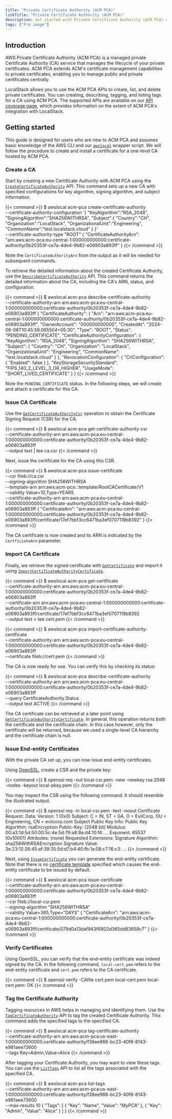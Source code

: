 ```yaml
---
title: "Private Certificate Authority (ACM PCA)"
linkTitle: "Private Certificate Authority (ACM PCA)"
description: Get started with Private Certificate Authority (ACM PCA) on LocalStack
tags: ["Pro image"]
---
```


## Introduction

AWS Private Certificate Authority (ACM PCA) is a managed private Certificate Authority (CA) service that manages the lifecycle of your private certificates.
ACM PCA extends ACM's certificate management capabilities to private certificates, enabling you to manage public and private certificates centrally.

LocalStack allows you to use the ACM PCA APIs to create, list, and delete private certificates.
You can creating, describing, tagging, and listing tags for a CA using ACM PCA.
The supported APIs are available on our [API coverage page](https://docs.localstack.cloud/references/coverage/coverage_acm-pca/), which provides information on the extent of ACM PCA's integration with LocalStack.

## Getting started

This guide is designed for users who are new to ACM PCA and assumes basic knowledge of the AWS CLI and our [`awslocal`](https://github.com/localstack/awscli-local) wrapper script.
We will follow the procedure to create and install a certificate for a one-level CA hosted by ACM PCA.

### Create a CA

Start by creating a new Certificate Authority with ACM PCA using the [`CreateCertificateAuthority`](https://docs.aws.amazon.com/privateca/latest/APIReference/API_CreateCertificateAuthority.html) API.
This command sets up a new CA with specified configurations for key algorithm, signing algorithm, and subject information.

{{< command >}}
$ awslocal acm-pca create-certificate-authority \
     --certificate-authority-configuration '{
        "KeyAlgorithm":"RSA_2048",
        "SigningAlgorithm":"SHA256WITHRSA",
        "Subject":{
            "Country":"CH",
            "Organization":"LocalStack",
            "OrganizationalUnit":"Engineering",
            "CommonName":"test.localstack.cloud"
        }
     }' \
     --certificate-authority-type "ROOT"
<disable-copy>
{
    "CertificateAuthorityArn": "arn:aws:acm-pca:eu-central-1:000000000000:certificate-authority/0b20353f-ce7a-4de4-9b82-e06903a893ff"
}
</disable-copy>
{{< /command >}}

Note the `CertificateAuthorityArn` from the output as it will be needed for subsequent commands.

To retrieve the detailed information about the created Certificate Authority, use the [`DescribeCertificateAuthority`](https://docs.aws.amazon.com/privateca/latest/APIReference/API_DescribeCertificateAuthority.html) API.
This command returns the detailed information about the CA, including the CA's ARN, status, and configuration.

{{< command >}}
$ awslocal acm-pca describe-certificate-authority \
    --certificate-authority-arn arn:aws:acm-pca:eu-central-1:000000000000:certificate-authority/0b20353f-ce7a-4de4-9b82-e06903a893ff
<disable-copy>
{
    "CertificateAuthority": {
        "Arn": "arn:aws:acm-pca:eu-central-1:000000000000:certificate-authority/0b20353f-ce7a-4de4-9b82-e06903a893ff",
        "OwnerAccount": "000000000000",
        "CreatedAt": "2024-08-08T10:45:58.065504+05:30",
        "Type": "ROOT",
        "Status": "PENDING_CERTIFICATE",
        "CertificateAuthorityConfiguration": {
            "KeyAlgorithm": "RSA_2048",
            "SigningAlgorithm": "SHA256WITHRSA",
            "Subject": {
                "Country": "CH",
                "Organization": "LocalStack",
                "OrganizationalUnit": "Engineering",
                "CommonName": "test.localstack.cloud"
            }
        },
        "RevocationConfiguration": {
            "CrlConfiguration": {
                "Enabled": false
            }
        },
        "KeyStorageSecurityStandard": "FIPS_140_2_LEVEL_3_OR_HIGHER",
        "UsageMode": "SHORT_LIVED_CERTIFICATE"
    }
}
</disable-copy>
{{< /command >}}

Note the `PENDING_CERTIFICATE` status.
In the following steps, we will create and attach a certificate for this CA.

### Issue CA Certificate

Use the [`GetCertificateAuthorityCsr`](https://docs.aws.amazon.com/privateca/latest/APIReference/API_GetCertificateAuthorityCsr.html) operation to obtain the Certificate Signing Request (CSR) for the CA.

{{< command >}}
$ awslocal acm-pca get-certificate-authority-csr \
    --certificate-authority-arn arn:aws:acm-pca:eu-central-1:000000000000:certificate-authority/0b20353f-ce7a-4de4-9b82-e06903a893ff \
    --output text | tee ca.csr
{{< /command >}}

Next, issue the certificate for the CA using this CSR.

{{< command >}}
$ awslocal acm-pca issue-certificate \
    --csr fileb://ca.csr \
    --signing-algorithm SHA256WITHRSA \
    --template-arn arn:aws:acm-pca:::template/RootCACertificate/V1 \
    --validity Value=10,Type=YEARS \
    --certificate-authority-arn arn:aws:acm-pca:eu-central-1:000000000000:certificate-authority/0b20353f-ce7a-4de4-9b82-e06903a893ff
<disable-copy>
{
    "CertificateArn": "arn:aws:acm-pca:eu-central-1:000000000000:certificate-authority/0b20353f-ce7a-4de4-9b82-e06903a893ff/certificate/17ef7bbf3cc6471ba3ef0707119b8392"
}
</disable-copy>
{{< /command >}}

The CA certificate is now created and its ARN is indicated by the `CertficiateArn` parameter.

### Import CA Certificate

Finally, we retrieve the signed certificate with [`GetCertificate`](https://docs.aws.amazon.com/privateca/latest/APIReference/API_GetCertificate.html) and import it using [`ImportCertificateAuthorityCertificate`](https://docs.aws.amazon.com/privateca/latest/APIReference/API_ImportCertificateAuthorityCertificate.html).

{{< command >}}
$ awslocal acm-pca get-certificate \
    --certificate-authority-arn arn:aws:acm-pca:eu-central-1:000000000000:certificate-authority/0b20353f-ce7a-4de4-9b82-e06903a893ff \
    --certificate-arn arn:aws:acm-pca:eu-central-1:000000000000:certificate-authority/0b20353f-ce7a-4de4-9b82-e06903a893ff/certificate/17ef7bbf3cc6471ba3ef0707119b8392 \
    --output text > tee cert.pem
{{< /command >}}

{{< command >}}
$ awslocal acm-pca import-certificate-authority-certificate \
     --certificate-authority-arn arn:aws:acm-pca:eu-central-1:000000000000:certificate-authority/0b20353f-ce7a-4de4-9b82-e06903a893ff \
     --certificate fileb://cert.pem
{{< /command >}}

The CA is now ready for use.
You can verify this by checking its status:

{{< command >}}
$ awslocal acm-pca describe-certificate-authority \
    --certificate-authority-arn arn:aws:acm-pca:eu-central-1:000000000000:certificate-authority/0b20353f-ce7a-4de4-9b82-e06903a893ff \
    --query CertificateAuthority.Status \
    --output text
<disable-copy>
ACTIVE
</disable-copy>
{{< /command >}}

The CA certificate can be retrieved at a later point using [`GetCertificateAuthorityCertificate`](https://docs.aws.amazon.com/privateca/latest/APIReference/API_GetCertificateAuthorityCertificate.html).
In general, this operation returns both the certificate and the certificate chain.
In this case however, only the certificate will be returned, because we used a single-level CA hierarchy and the certificate chain is null.

### Issue End-entity Certificates

With the private CA set up, you can now issue end-entity certificates.

Using [OpenSSL](https://openssl-library.org/), create a CSR and the private key:

{{< command >}}
$ openssl req -out local-csr.pem -new -newkey rsa:2048 -nodes -keyout local-pkey.pem
{{< /command >}}

You may inspect the CSR using the following command.
It should resemble the illustrated output.

{{< command >}}
$ openssl req -in local-csr.pem -text -noout
<disable-copy>
Certificate Request:
    Data:
        Version: 1 (0x0)
        Subject: C = IN, ST = GA, O = EvilCorp, OU = Engineering, CN = evilcorp.com
        Subject Public Key Info:
            Public Key Algorithm: rsaEncryption
                Public-Key: (2048 bit)
                Modulus:
                    00:a3:1d:5d:50:00:5c:4e:5d:79:a8:9a:d4:10:f4:
                    ...
                Exponent: 65537 (0x10001)
        Attributes:
            (none)
            Requested Extensions:
    Signature Algorithm: sha256WithRSAEncryption
    Signature Value:
        3e:23:12:26:45:af:39:35:5d:d7:b4:40:fb:1a:08:c7:16:c3:
        ...
</disable-copy>
{{< /command >}}

Next, using [`IssueCertificate`](https://docs.aws.amazon.com/privateca/latest/APIReference/API_IssueCertificate.html) you can generate the end-entity certificate.
Note that there is no [certificate template](https://docs.aws.amazon.com/privateca/latest/userguide/UsingTemplates.html) specified which causes the end-entity certificate to be issued by default.

{{< command >}}
$ awslocal acm-pca issue-certificate \
      --certificate-authority-arn arn:aws:acm-pca:eu-central-1:000000000000:certificate-authority/0b20353f-ce7a-4de4-9b82-e06903a893ff \
      --csr fileb://local-csr.pem \
      --signing-algorithm "SHA256WITHRSA" \
      --validity Value=365,Type="DAYS"
<disable-copy>
{
    "CertificateArn": "arn:aws:acm-pca:eu-central-1:000000000000:certificate-authority/0b20353f-ce7a-4de4-9b82-e06903a893ff/certificate/079d0a13daf943f6802d365dd83658c7"
}
</disable-copy>
{{< /command >}}

### Verify Certificates

Using OpenSSL, you can verify that the end-entity certificate was indeed signed by the CA.
In the following command, `local-cert.pem` refers to the end-entity certificate and `cert.pem` refers to the CA certificate.

{{< command >}}
$ openssl verify -CAfile cert.pem local-cert.pem
local-cert.pem: OK
{{< /command >}}

### Tag the Certificate Authority

Tagging resources in AWS helps in managing and identifying them.
Use the [`TagCertificateAuthority`](https://docs.aws.amazon.com/privateca/latest/APIReference/API_TagCertificateAuthority.html) API to tag the created Certificate Authority.
This command adds the specified tags to the specified CA.

{{< command >}}
$ awslocal acm-pca tag-certificate-authority \
    --certificate-authority-arn arn:aws:acm-pca:us-east-1:000000000000:certificate-authority/f38ee966-bc23-40f8-8143-e981aee73600 \
    --tags Key=Admin,Value=Alice
{{< /command >}}

After tagging your Certificate Authority, you may want to view these tags.
You can use the [`ListTags`](https://docs.aws.amazon.com/privateca/latest/APIReference/API_ListTags.html) API to list all the tags associated with the specified CA.

{{< command >}}
$ awslocal acm-pca list-tags \
    --certificate-authority-arn arn:aws:acm-pca:us-east-1:000000000000:certificate-authority/f38ee966-bc23-40f8-8143-e981aee73600 \
    --max-results 10
<disable-copy>
{
    "Tags": [
        {
            "Key": "Name",
            "Value": "MyPCA"
        },
        {
            "Key": "Admin",
            "Value": "Alice"
        }
    ]
}
</disable-copy>
{{< /command >}}
